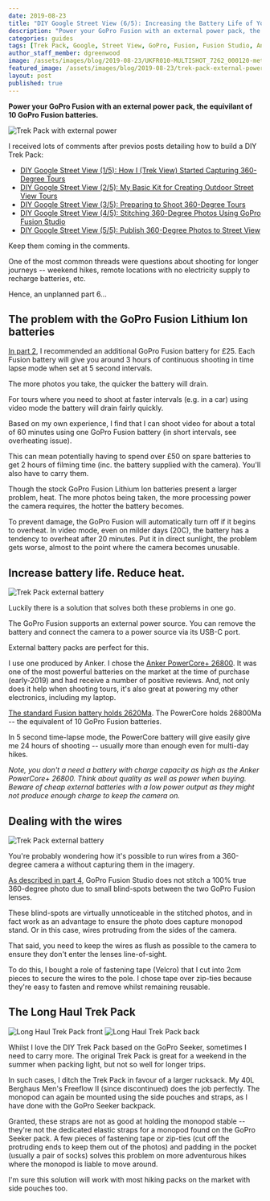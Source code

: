 ```yaml
---
date: 2019-08-23
title: "DIY Google Street View (6/5): Increasing the Battery Life of Your GoPro Fusion"
description: "Power your GoPro Fusion with an external power pack, the equivilant of 10 GoPro Fusion batteries."
categories: guides
tags: [Trek Pack, Google, Street View, GoPro, Fusion, Fusion Studio, Anker, PowerCore]
author_staff_member: dgreenwood
image: /assets/images/blog/2019-08-23/UKFR010-MULTISHOT_7262_000120-meta.jpg
featured_image: /assets/images/blog/2019-08-23/trek-pack-external-power.jpg
layout: post
published: true
---
```


**Power your GoPro Fusion with an external power pack, the equivilant of 10 GoPro Fusion batteries.**

<img class="img-fluid" src="/assets/images/blog/2019-08-23/trek-pack-external-power.jpg" alt="Trek Pack with external power" title="Trek Pack with external power" />

I received lots of comments after previos posts detailing how to build a DIY Trek Pack:

* [DIY Google Street View (1/5): How I (Trek View) Started Capturing 360-Degree Tours](/blog/diy-google-street-view-part-1-how-trek-view-started)
* [DIY Google Street View (2/5): My Basic Kit for Creating Outdoor Street View Tours](/blog/diy-google-street-view-part-2-my-street-view-kit)
* [DIY Google Street View (3/5): Preparing to Shoot 360-Degree Tours](/blog/diy-google-street-view-part-3-preparing-to-shoot)
* [DIY Google Street View (4/5): Stitching 360-Degree Photos Using GoPro Fusion Studio](/blog/diy-google-street-view-part-4-processing-photos)
* [DIY Google Street View (5/5): Publish 360-Degree Photos to Street View](/blog/diy-google-street-view-part-5-uploading-photos-using-your-computer) 

Keep them coming in the comments.

One of the most common threads were questions about shooting for longer journeys -- weekend hikes, remote locations with no electricity supply to recharge batteries, etc.

Hence, an unplanned part 6...

## The problem with the GoPro Fusion Lithium Ion batteries

[In part 2](/blog/diy-google-street-view-part-2-my-street-view-kit), I recommended an additional GoPro Fusion battery for £25. Each Fusion battery will give you around 3 hours of continuous shooting in time lapse mode when set at 5 second intervals.

The more photos you take, the quicker the battery will drain.

For tours where you need to shoot at faster intervals (e.g. in a car) using video mode the battery will drain fairly quickly. 

Based on my own experience, I find that I can shoot video for about a total of 60 minutes using one GoPro Fusion battery (in short intervals, see overheating issue).

This can mean potentially having to spend over £50 on spare batteries to get 2 hours of filming time (inc. the battery supplied with the camera). You'll also have to carry them.

Though the stock GoPro Fusion Lithium Ion batteries present a larger problem, heat. The more photos being taken, the more processing power the camera requires, the hotter the battery becomes.

To prevent damage, the GoPro Fusion will automatically turn off if it begins to overheat. In video mode, even on milder days (20C), the battery has a tendency to overheat after 20 minutes. Put it in direct sunlight, the problem gets worse, almost to the point where the camera becomes unusable.

## Increase battery life. Reduce heat.

<img class="img-fluid" src="/assets/images/blog/2019-08-23/trek-pack-external-battery.jpg" alt="Trek Pack external battery" title="Trek Pack external battery" />

Luckily there is a solution that solves both these problems in one go.

The GoPro Fusion supports an external power source. You can remove the battery and connect the camera to a power source via its USB-C port.

External battery packs are perfect for this.

I use one produced by Anker. I chose the [Anker PowerCore+ 26800](https://www.anker.com/products/variant/powercore-26800/A1374011). It was one of the most powerful batteries on the market at the time of purchase (early-2019) and had receive a number of positive reviews. And, not only does it help when shooting tours, it's also great at powering my other electronics, including my laptop.

[The standard Fusion battery holds 2620Ma](https://www.amazon.co.uk/GoPro-ASBBA-001-Fusion-Battery-Black/dp/B078XY2L42). The PowerCore holds 26800Ma -- the equivalent of 10 GoPro Fusion batteries.

In 5 second time-lapse mode, the PowerCore battery will give easily give me 24 hours of shooting -- usually more than enough even for multi-day hikes.

_Note, you don't a need a battery with charge capacity as high as the Anker PowerCore+ 26800. Think about quality as well as power when buying. Beware of cheap external batteries with a low power output as they might not produce enough charge to keep the camera on._

## Dealing with the wires

<img class="img-fluid" src="/assets/images/blog/2019-08-23/trek-pack-external-battery-wiring.jpg" alt="Trek Pack external battery" title="Trek Pack external battery" />

You're probably wondering how it's possible to run wires from a 360-degree camera a without capturing them in the imagery.

[As described in part 4](/blog/diy-google-street-view-part-4-processing-photos), GoPro Fusion Studio does not stitch a 100% true 360-degree photo due to small blind-spots between the two GoPro Fusion lenses. 

These blind-spots are virtually unnoticeable in the stitched photos, and in fact work as an advantage to ensure the photo does capture monopod stand. Or in this case, wires protruding from the sides of the camera.

That said, you need to keep the wires as flush as possible to the camera to ensure they don't enter the lenses line-of-sight.

To do this, I bought a role of fastening tape (Velcro) that I cut into 2cm pieces to secure the wires to the pole. I chose tape over zip-ties because they're easy to fasten and remove whilst remaining reusable.

## The Long Haul Trek Pack

<img class="img-fluid" src="/assets/images/blog/2019-08-23/longhaul-trek-pack-front.jpg" alt="Long Haul Trek Pack front" title="Long Haul Trek Pack front" />

<img class="img-fluid" src="/assets/images/blog/2019-08-23/longhaul-trek-pack-back.jpg" alt="Long Haul Trek Pack back" title="Long Haul Trek Pack back" />

Whilst I love the DIY Trek Pack based on the GoPro Seeker, sometimes I need to carry more. The original Trek Pack is great for a weekend in the summer when packing light, but not so well for longer trips.

In such cases, I ditch the Trek Pack in favour of a larger rucksack. My 40L Berghaus Men's Freeflow II (since discontinued) does the job perfectly. The monopod can again be mounted using the side pouches and straps, as I have done with the GoPro Seeker backpack.

Granted, these straps are not as good at holding the monopod stable -- they're not the dedicated elastic straps for a monopod found on the GoPro Seeker pack. A few pieces of fastening tape or zip-ties (cut off the protruding ends to keep them out of the photos) and padding in the pocket (usually a pair of socks) solves this problem on more adventurous hikes where the monopod is liable to move around.

I'm sure this solution will work with most hiking packs on the market with side pouches too.